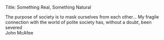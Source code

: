 Title: Something Real, Something Natural

<div class="quote">
    <div class="content">
        The purpose of society is to mask ourselves from each other... My fragile connection with the world of polite society has, without a doubt, been severed
    </div>
    <div class="annotation">
        John McAfee
    </div>
</div>


